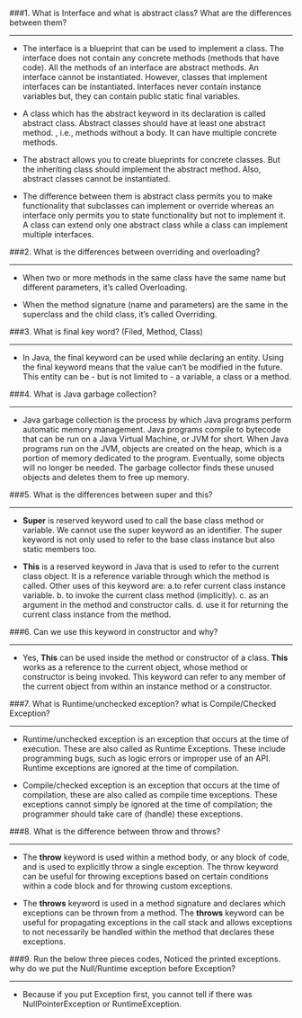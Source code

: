 
###1. What is Interface and what is abstract class? What are the differences between them?
   ___
- The interface is a blueprint that can be used to implement a class. The interface does not contain any concrete methods (methods that have code). All the methods of an interface are abstract methods. An interface cannot be instantiated. However, classes that implement interfaces can be instantiated. Interfaces never contain instance variables but, they can contain public static final variables. 
- A class which has the abstract keyword in its declaration is called abstract class. Abstract classes should have at least one abstract method. , i.e., methods without a body. It can have multiple concrete methods.

- The abstract allows you to create blueprints for concrete classes. But the inheriting class should implement the abstract method. Also, abstract classes cannot be instantiated.
   
- The difference between them is abstract class permits you to make functionality that subclasses can implement or override whereas an interface only permits you to state functionality but not to implement it. A class can extend only one abstract class while a class can implement multiple interfaces.

###2. What is the differences between overriding and overloading?
   ___
- When two or more methods in the same class have the same name but different parameters, it’s called Overloading.

- When the method signature (name and parameters) are the same in the superclass and the child class, it’s called Overriding.

###3. What is final key word? (Filed, Method, Class)
  ___
- In Java, the final keyword can be used while declaring an entity. Using the final keyword means that the value can’t be modified in the future. This entity can be - but is not limited to - a variable, a class or a method.

###4. What is Java garbage collection?
  ___
- Java garbage collection is the process by which Java programs perform automatic memory management. Java programs compile to bytecode that can be run on a Java Virtual Machine, or JVM for short. When Java programs run on the JVM, objects are created on the heap, which is a portion of memory dedicated to the program. Eventually, some objects will no longer be needed. The garbage collector finds these unused objects and deletes them to free up memory.

###5. What is the differences between super and this?
   ___
- **Super** is reserved keyword used to call the base class method or variable. We cannot use the super keyword as an identifier. The super keyword is not only used to refer to the base class instance but also static members too.

- **This** is a reserved keyword in Java that is used to refer to the current class object. It is a reference variable through which the method is called. Other uses of this keyword are: a.to refer current class instance variable. b. to invoke the current class method (implicitly). c. as an argument in the method and constructor calls. d. use it for returning the current class instance from the method.

###6. Can we use this keyword in constructor and why?
   ___
- Yes, **This** can be used inside the method or constructor of a class. **This** works as a reference to the current object, whose method or constructor is being invoked. This keyword can refer to any member of the current object from within an instance method or a constructor.

###7. What is Runtime/unchecked exception? what is Compile/Checked Exception?
  ___
- Runtime/unchecked exception is an exception that occurs at the time of execution. These are also called as Runtime Exceptions. These include programming bugs, such as logic errors or improper use of an API. Runtime exceptions are ignored at the time of compilation.

- Compile/checked exception is an exception that occurs at the time of compilation, these are also called as compile time exceptions. These exceptions cannot simply be ignored at the time of compilation; the programmer should take care of (handle) these exceptions.

###8. What is the difference between throw and throws?
   ___
- The **throw** keyword is used within a method body, or any block of code, and is used to explicitly throw a single exception. The throw keyword can be useful for throwing exceptions based on certain conditions within a code block and for throwing custom exceptions.

- The **throws** keyword is used in a method signature and declares which exceptions can be thrown from a method. The **throws** keyword can be useful for propagating exceptions in the call stack and allows exceptions to not necessarily be handled within the method that declares these exceptions.

###9. Run the below three pieces codes, Noticed the printed exceptions.  why do we put the Null/Runtime exception before Exception?
   ___
- Because if you put Exception first, you cannot tell if there was NullPointerException or RuntimeException.
